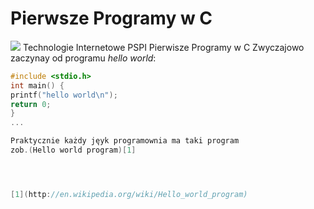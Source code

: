 Pierwsze Programy w C
========
![](http://upload.wikimedia.org/wikipedia/commons/c/c6/Dennis_MacAlistair_Ritchie.jpg)
Technologie Internetowe PSPI Pierwisze Programy w C
Zwyczajowo  zaczynay od programu 
*hello world*:

```c
#include <stdio.h>
int main() {
printf("hello world\n");
return 0;
}
... 

Praktycznie każdy jęyk programownia ma taki program 
zob.(Hello world program)[1]




[1](http://en.wikipedia.org/wiki/Hello_world_program)

